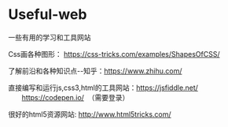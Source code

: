 # Useful-web
一些有用的学习和工具网站

Css画各种图形： https://css-tricks.com/examples/ShapesOfCSS/

了解前沿和各种知识点--知乎：https://www.zhihu.com/

直接编写和运行js,css3,html的工具网站：https://jsfiddle.net/
                                    https://codepen.io/  （需要登录）

很好的html5资源网站: http://www.html5tricks.com/
